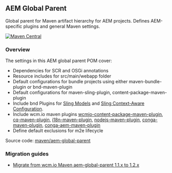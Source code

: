 ## AEM Global Parent

Global parent for Maven artifact hierarchy for AEM projects. Defines AEM-specific plugins and general Maven settings.

[![Maven Central](https://maven-badges.herokuapp.com/maven-central/io.wcm.maven/io.wcm.maven.aem-global-parent/badge.svg)](https://maven-badges.herokuapp.com/maven-central/io.wcm.maven/io.wcm.maven.aem-global-parent)


### Overview

The settings in this AEM global parent POM cover:

* Dependencies for SCR and OSGi annotations
* Resource includes for src/main/webapp folder
* Default configurations for bundle projects using either maven-bundle-plugin or bnd-maven-plugin
* Default configurations for maven-sling-plugin, content-package-maven-plugin
* Include bnd Plugins for
  [Sling Models](https://sling.apache.org/documentation/bundles/models.html)
  and [Sling Context-Aware Configuration](https://sling.apache.org/documentation/bundles/context-aware-configuration/context-aware-configuration.html).
* Include wcm.io maven plugins [wcmio-content-package-maven-plugin](plugins/wcmio-content-package-maven-plugin/),
  [cq-maven-plugin](plugins/cq-maven-plugin/),
  [i18n-maven-plugin](plugins/i18n-maven-plugin/),
  [nodejs-maven-plugin](plugins/nodejs-maven-plugin/),
  [conga-maven-plugin](https://devops.wcm.io/conga/),
  [conga-aem-maven-plugin](https://devops.wcm.io/conga/plugins/aem/)
* Define default exclusions for m2e lifecycle

Source code: [maven/aem-global-parent](https://github.com/wcm-io/wcm-io-tooling/tree/develop/maven/aem-global-parent)

### Migration guides

* [Migrate from wcm.io Maven aem-global-parent 1.1.x to 1.2.x](https://wcm-io.atlassian.net/wiki/x/7dELAw)
